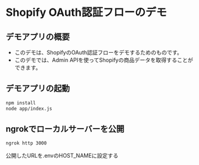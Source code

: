 # Shopify OAuth認証フローのデモ

## デモアプリの概要

- このデモは、ShopifyのOAuth認証フローをデモするためのものです。
- このデモでは、Admin APIを使ってShopifyの商品データを取得することができます。

## デモアプリの起動

```bash
npm install
node app/index.js
```

## ngrokでローカルサーバーを公開

```bash
ngrok http 3000
```
公開したURLを.envのHOST_NAMEに設定する
